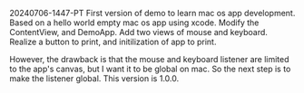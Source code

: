 20240706-1447-PT 
First version of demo to learn mac os app development. 
Based on a hello world empty mac os app using xcode. 
Modify the ContentView, and DemoApp. Add two views of mouse and keyboard. 
Realize a button to print, and initilization of app to print. 

However, the drawback is that the mouse and keyboard listener are limited to the app's canvas, but I want it to be global on mac. 
So the next step is to make the listener global. This version is 1.0.0.


